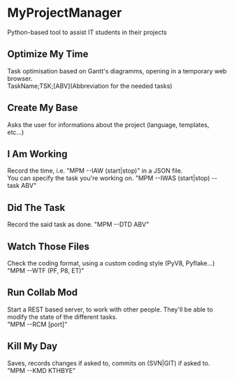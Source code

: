 # MyProjectManager
Python-based tool to assist IT students in their projects

## Optimize My Time
Task optimisation based on Gantt's diagramms, opening in a temporary web browser.<br>
TaskName;TSK;\[ABV\](Abbreviation for the needed tasks)

## Create My Base
Asks the user for informations about the project (language, templates, etc...)<br>

## I Am Working
Record the time, i.e. "MPM --IAW (start|stop)" in a JSON file.<br>
You can specify the task you're working on. "MPM --IWAS (start|stop) --task ABV"

## Did The Task
Record the said task as done. "MPM --DTD ABV"<br>

## Watch Those Files
Check the coding format, using a custom coding style (PyV8, Pyflake...)<br>
"MPM --WTF (PF, P8, ET)"

## Run Collab Mod
Start a REST based server, to work with other people. They'll be able to modify the state of the different tasks.<br>
"MPM --RCM [port]"

## Kill My Day
Saves, records changes if asked to, commits on (SVN|GIT) if asked to.<br>
"MPM --KMD KTHBYE"


